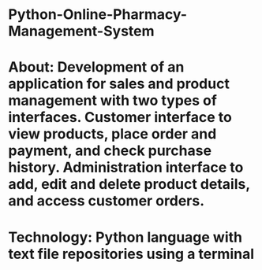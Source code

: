 # Python-Online-Pharmacy-Management-System
# About: Development of an application for sales and product management with two types of interfaces. Customer interface to view products, place order and payment, and check purchase history. Administration interface to add, edit and delete product details, and access customer orders.
# Technology: Python language with text file repositories using a terminal

